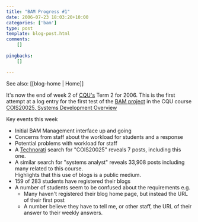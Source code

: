 ```yaml
---
title: "BAM Progress #1"
date: 2006-07-23 18:03:20+10:00
categories: ['bam']
type: post
template: blog-post.html
comments:
    []
    
pingbacks:
    []
    
---
```


See also: [[blog-home | Home]]

It's now the end of week 2 of [CQU's](http://www.cqu.edu.au/) Term 2 for 2006. This is the first attempt at a log entry for the first test of the [BAM project](/blog2/research/bam-blog-aggregation-management/) in the CQU course [COIS20025, Systems Development Overview](http://webfuse.cqu.edu.au/Courses/2006/T2/COIS20025/)

Key events this week

- Initial BAM Management interface up and going
- Concerns from staff about the workload for students and a response
- Potential problems with workload for staff
- A [Technorati](http://technorati.com/) search for "COIS20025" reveals 7 posts, including this one.
- A similar search for "systems analyst" reveals 33,908 posts including many related to this course.  
    Highlights that this use of blogs is a public medium.
- 159 of 283 students have registered their blogs
- A number of students seem to be confused about the requirements e.g.
    - Many haven't registered their blog home page, but instead the URL of their first post
    - A number believe they have to tell me, or other staff, the URL of their answer to their weekly answers.
